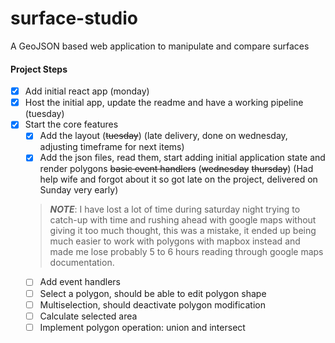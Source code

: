 # surface-studio
A GeoJSON based web application to manipulate and compare surfaces

#### Project Steps

- [x] Add initial react app (monday)
- [x] Host the initial app, update the readme and have a working pipeline (tuesday)
- [x] Start the core features
  - [x] Add the layout (~~tuesday~~) (late delivery, done on wednesday, adjusting timeframe for next items)
  - [x] Add the json files, read them, start adding initial application state and render polygons ~~basic event handlers~~ (~~wednesday~~ ~~thursday~~) (Had help wife and forgot about it so got late on the project, delivered on Sunday very early)
  
  >__*NOTE*__: I have lost a lot of time during saturday night trying to catch-up with time and rushing ahead with google maps without giving it too much thought, this was a mistake, it ended up being much easier to work with polygons with mapbox instead and made me lose probably 5 to 6 hours reading through google maps documentation.
  - [ ]  Add event handlers
    - [ ] Select a polygon, should be able to edit polygon shape
    - [ ] Multiselection, should deactivate polygon modification
    - [ ] Calculate selected area
  - [ ] Implement polygon operation: union and intersect